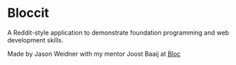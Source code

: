 # Bloccit

A Reddit-style application to demonstrate foundation programming and web development skills.

Made by Jason Weidner with my mentor Joost Baaij at [Bloc](http://bloc.io)